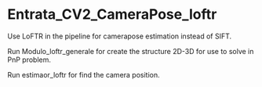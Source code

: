 # Entrata_CV2_CameraPose_loftr
Use LoFTR in the pipeline for camerapose estimation instead of SIFT.

Run Modulo_loftr_generale for create the structure 2D-3D for use to solve in PnP problem.

Run estimaor_loftr for find the camera position.
